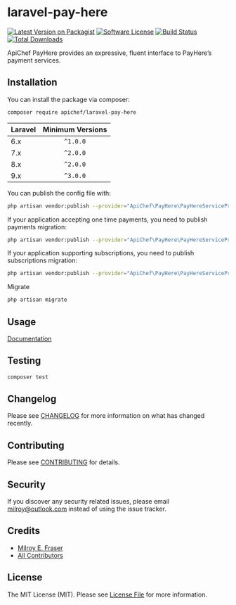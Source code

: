 # laravel-pay-here

[![Latest Version on Packagist][ico-version]][link-packagist]
[![Software License][ico-license]](LICENSE.md)
[![Build Status][ico-ci]][link-ci]
[![Total Downloads][ico-downloads]][link-downloads]

ApiChef PayHere provides an expressive, fluent interface to PayHere’s payment services.

## Installation

You can install the package via composer:

```bash
composer require apichef/laravel-pay-here
```

| Laravel | Minimum Versions |
|---------|:----------------:|
| 6.x     |     `^1.0.0`     |
| 7.x     |     `^2.0.0`     |
| 8.x     |     `^2.0.0`     |
| 9.x     |     `^3.0.0`     |


You can publish the config file with:
```bash
php artisan vendor:publish --provider="ApiChef\PayHere\PayHereServiceProvider" --tag="config"
```

If your application accepting one time payments, you need to publish payments migration:
```bash
php artisan vendor:publish --provider="ApiChef\PayHere\PayHereServiceProvider" --tag="migrations:payments"
```

If your application supporting subscriptions, you need to publish subscriptions migration:
```bash
php artisan vendor:publish --provider="ApiChef\PayHere\PayHereServiceProvider" --tag="migrations:subscriptions"
```

Migrate
```bash
php artisan migrate
```

## Usage

[Documentation](https://milroy.me/laravel-pay-here)

## Testing

``` bash
composer test
```

## Changelog

Please see [CHANGELOG](CHANGELOG.md) for more information on what has changed recently.

## Contributing

Please see [CONTRIBUTING](CONTRIBUTING.md) for details.

## Security

If you discover any security related issues, please email milroy@outlook.com instead of using the issue tracker.

## Credits

- [Milroy E. Fraser](https://github.com/milroyfraser)
- [All Contributors](../../contributors)

## License

The MIT License (MIT). Please see [License File](LICENSE.md) for more information.

[ico-version]: https://img.shields.io/packagist/v/apichef/laravel-pay-here.svg?style=flat-square
[ico-license]: https://img.shields.io/badge/license-MIT-brightgreen.svg?style=flat-square
[ico-ci]: https://github.com/apichef/laravel-pay-here/workflows/CI/badge.svg
[ico-scrutinizer]: https://img.shields.io/scrutinizer/coverage/g/apichef/laravel-pay-here.svg?style=flat-square
[ico-code-quality]: https://img.shields.io/scrutinizer/g/apichef/laravel-pay-here.svg?style=flat-square
[ico-downloads]: https://img.shields.io/packagist/dt/apichef/laravel-pay-here.svg?style=flat-square

[link-packagist]: https://packagist.org/packages/apichef/laravel-pay-here
[link-ci]: https://github.com/apichef/laravel-pay-here/actions
[link-downloads]: https://packagist.org/packages/apichef/laravel-pay-here
[link-author]: https://github.com/milroyfraser
[link-contributors]: ../../contributors
